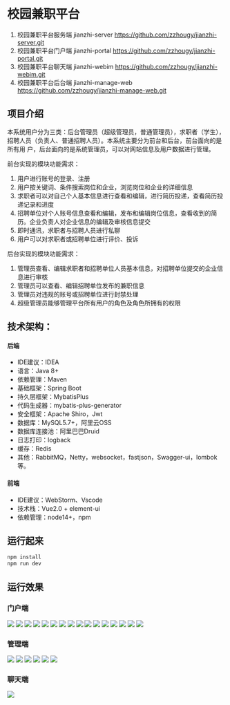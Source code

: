 
校园兼职平台
===============

1.  校园兼职平台服务端 jianzhi-server https://github.com/zzhougy/jianzhi-server.git
2.  校园兼职平台门户端 jianzhi-portal https://github.com/zzhougy/jianzhi-portal.git
3.  校园兼职平台聊天端 jianzhi-webim https://github.com/zzhougy/jianzhi-webim.git
4.  校园兼职平台后台端 jianzhi-manage-web https://github.com/zzhougy/jianzhi-manage-web.git

项目介绍
-----------------------------------
本系统用户分为三类：后台管理员（超级管理员，普通管理员），求职者（学生），
招聘人员（负责人、普通招聘人员）。本系统主要分为前台和后台，前台面向的是所有用
户，后台面向的是系统管理员，可以对网站信息及用户数据进行管理。

前台实现的模块功能需求：
1) 用户进行账号的登录、注册
2) 用户按关键词、条件搜索岗位和企业，浏览岗位和企业的详细信息
3) 求职者可以对自己个人基本信息进行查看和编辑，进行简历投递，查看简历投递记录和进度
4) 招聘单位对个人账号信息查看和编辑，发布和编辑岗位信息，查看收到的简历。企业负责人对企业信息的编辑及审核信息提交
5) 即时通讯，求职者与招聘人员进行私聊
6) 用户可以对求职者或招聘单位进行评价、投诉

后台实现的模块功能需求：
1) 管理员查看、编辑求职者和招聘单位人员基本信息，对招聘单位提交的企业信息进行审核
2) 管理员可以查看、编辑招聘单位发布的兼职信息
3) 管理员对违规的账号或招聘单位进行封禁处理
4) 超级管理员能够管理平台所有用户的角色及角色所拥有的权限


技术架构：
-----------------------------------

#### 后端

- IDE建议：IDEA
- 语言：Java 8+
- 依赖管理：Maven
- 基础框架：Spring Boot
- 持久层框架：MybatisPlus
- 代码生成器：mybatis-plus-generator
- 安全框架：Apache Shiro，Jwt
- 数据库：MySQL5.7+，阿里云OSS
- 数据库连接池：阿里巴巴Druid
- 日志打印：logback
- 缓存：Redis
- 其他：RabbitMQ，Netty，websocket，fastjson，Swagger-ui，lombok等。

#### 前端

- IDE建议：WebStorm、Vscode
- 技术栈：Vue2.0 + element-ui
- 依赖管理：node14+，npm



运行起来
-----------------------------------
``` bash
npm install
npm run dev
```


运行效果
-----------------------------------

### 门户端
![](./image/1/1.png)
![](./image/1/2.png)
![](./image/1/3.png)
![](./image/1/4.png)
![](./image/1/5.png)
![](./image/1/6.png)
![](./image/1/7.png)
![](./image/1/8.png)
![](./image/1/10.png)
![](./image/1/11.png)
![](./image/1/12.png)
![](./image/1/13.png)
![](./image/1/14.png)
![](./image/1/15.png)
![](./image/1/16.jpg)
![](./image/1/17.jpg)

### 管理端
![](./image/2/1.png)
![](./image/2/2.png)
![](./image/2/3.png)
![](./image/2/4.png)
![](./image/2/5.png)
![](./image/2/6.png)

### 聊天端
![](./image/3/img.png)

